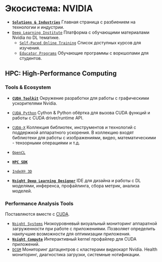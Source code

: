 # Экосистема: NVIDIA

* [**`Solutions & Industries`**](https://developer.nvidia.com/solutions-and-industries) Главная страница с разбиением на технологии и индустрии.
* [`Deep Learning Institute`](https://www.nvidia.com/en-us/training/) Платформа с обучающими материалами Nvidia по DL тематике.
  * [`Self-Paced Online Training`](https://www.nvidia.com/en-us/training/online/) Список доступных курсов для изучения.
  * [`Educator Programs`](https://www.nvidia.com/en-us/training/educator-programs/) Обучающие программы с воркшопами для студентов.

## **HPC**: High-Performance Computing

### Tools & Ecosystem

* [**`CUDA Toolkit`**](https://developer.nvidia.com/cuda-toolkit) Окружение разработки для работы с графическими ускорителями Nvidia.
* [`CUDA Python`](https://developer.nvidia.com/cuda-python) Cython & Python обёртка для вызова CUDA функций и работы с CUDA driver/runtime API.
* [`CUDA-X`](https://developer.nvidia.com/gpu-accelerated-libraries) Коллекция библиотек, инструментов и технологий с поддержкой аппаратного ускорения. В коллекцию входят библиотеки для работы с изображениями, видео, математическими - тензорными операциями и т.д.
* [`OpenCL`](https://developer.nvidia.com/opencl)
* [**`HPC SDK`**](https://developer.nvidia.com/hpc-sdk)
* [`IndeX® 3D`](https://developer.nvidia.com/nvidia-index)

* [**`Nsight Deep Learning Designer`**](https://developer.nvidia.com/nsight-dl-designer) IDE для дизайна и работы с DL моделями, инференса, профайлинга, сбора метрик, анализа моделей.

### Performance Analysis Tools

Поставляются вместе с [CUDA](https://developer.nvidia.com/cuda-downloads).

* [`Nsight Systems`](https://developer.nvidia.com/nsight-systems) Низкоуровневый визуальный мониторинг аппаратной загруженности при работе с приложениями. Позволяет определить наилучшие возможности для оптимизации приложения.
* [**`Nsight Compute`**](https://developer.nvidia.com/nsight-compute) Интерактивный kernel профайлер для CUDA приложений.
* [`DCGM`](https://developer.nvidia.com/dcgm) Мониторинг датацентров с кластерами видеокарт Nvidia. Health мониторинг, диагностика загрузки, системные нотификации.
